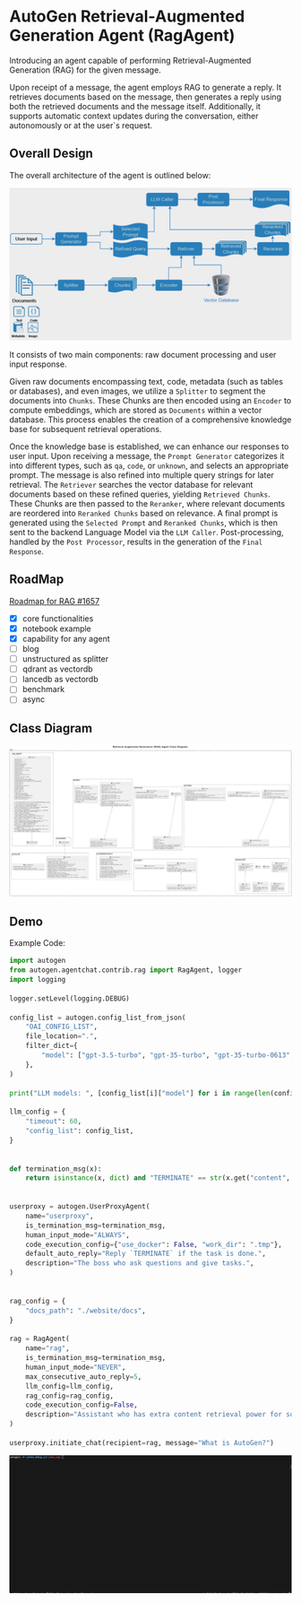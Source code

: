 # AutoGen Retrieval-Augmented Generation Agent (RagAgent)

Introducing an agent capable of performing Retrieval-Augmented Generation (RAG) for the given message.

Upon receipt of a message, the agent employs RAG to generate a reply. It retrieves documents based on the message, then generates a reply using both the retrieved documents and the message itself. Additionally, it supports automatic context updates during the conversation, either autonomously or at the user`s request.

## Overall Design
The overall architecture of the agent is outlined below:

![architecture](images/autogen-rag-overall.png)

It consists of two main components: raw document processing and user input response.

Given raw documents encompassing text, code, metadata (such as tables or databases), and even images, we utilize a `Splitter` to segment the documents into `Chunks`. These Chunks are then encoded using an `Encoder` to compute embeddings, which are stored as `Documents` within a vector database. This process enables the creation of a comprehensive knowledge base for subsequent retrieval operations.

Once the knowledge base is established, we can enhance our responses to user input. Upon receiving a message, the `Prompt Generator` categorizes it into different types, such as `qa`, `code`, or `unknown`, and selects an appropriate prompt. The message is also refined into multiple query strings for later retrieval. The `Retriever` searches the vector database for relevant documents based on these refined queries, yielding `Retrieved Chunks`. These Chunks are then passed to the `Reranker`, where relevant documents are reordered into `Reranked Chunks` based on relevance. A final prompt is generated using the `Selected Prompt` and `Reranked Chunks`, which is then sent to the backend Language Model via the `LLM Caller`. Post-processing, handled by the `Post Processor`, results in the generation of the `Final Response`.

## RoadMap
[Roadmap for RAG #1657](https://github.com/microsoft/autogen/issues/1657)

- [x] core functionalities
- [x] notebook example
- [x] capability for any agent
- [ ] blog
- [ ] unstructured as splitter
- [ ] qdrant as vectordb
- [ ] lancedb as vectordb
- [ ] benchmark
- [ ] async

## Class Diagram
<div align="center"><img src=https://raw.githubusercontent.com/thinkall/imgbed/master/img/autogen-class-uml.png></img></div>

## Demo
Example Code:
```python
import autogen
from autogen.agentchat.contrib.rag import RagAgent, logger
import logging

logger.setLevel(logging.DEBUG)

config_list = autogen.config_list_from_json(
    "OAI_CONFIG_LIST",
    file_location=".",
    filter_dict={
        "model": ["gpt-3.5-turbo", "gpt-35-turbo", "gpt-35-turbo-0613", "gpt-4", "gpt4", "gpt-4-32k"],
    },
)

print("LLM models: ", [config_list[i]["model"] for i in range(len(config_list))])

llm_config = {
    "timeout": 60,
    "config_list": config_list,
}


def termination_msg(x):
    return isinstance(x, dict) and "TERMINATE" == str(x.get("content", ""))[-9:].upper()


userproxy = autogen.UserProxyAgent(
    name="userproxy",
    is_termination_msg=termination_msg,
    human_input_mode="ALWAYS",
    code_execution_config={"use_docker": False, "work_dir": ".tmp"},
    default_auto_reply="Reply `TERMINATE` if the task is done.",
    description="The boss who ask questions and give tasks.",
)


rag_config = {
    "docs_path": "./website/docs",
}

rag = RagAgent(
    name="rag",
    is_termination_msg=termination_msg,
    human_input_mode="NEVER",
    max_consecutive_auto_reply=5,
    llm_config=llm_config,
    rag_config=rag_config,
    code_execution_config=False,
    description="Assistant who has extra content retrieval power for solving difficult problems.",
)

userproxy.initiate_chat(recipient=rag, message="What is AutoGen?")
```

<div align="center"><img src=https://raw.githubusercontent.com/thinkall/imgbed/master/img/demo-rag.gif></img></div>

